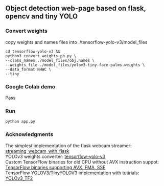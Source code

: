 ## Object detection web-page based on flask, opencv and tiny YOLO


### Convert weights
copy weights and names files into ./tensorflow-yolo-v3/model_files
```
cd tensorflow-yolo-v3 &&
python3 convert_weights_pb.py \
--class_names ./model_files/obj.names \
--weights_file ./model_files/yolov3-tiny-face-palms.weights \
--data_format NHWC \
--tiny
```
### Google Colab demo
Pass

### Run
```python app.py```

### Acknowledgments
The simplest implementation of the flask webcam streamer: [streaming_webcam_with_flask](https://github.com/py-chemist/streaming_webcam_with_flask)<br>
YOLOv3 weights converter: [tensorflow-yolo-v3](https://github.com/mystic123/tensorflow-yolo-v3)<br>
Custom TensorFlow binaries for old CPU without AVX instruction suppot: [TensorFlow binaries supporting AVX, FMA, SSE](https://github.com/lakshayg/tensorflow-build)<br>
TensorFlow YOLOV3/TinyYOLOV3 implementation with tutirials: [YOLOv3_TF2](https://github.com/RahmadSadli/Deep-Learning/tree/master/YOLOv3_TF2)
